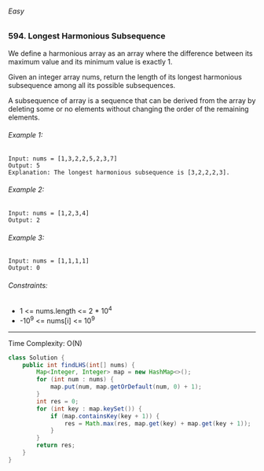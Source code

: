 ###### Easy

### 594. Longest Harmonious Subsequence

We define a harmonious array as an array where the difference between its maximum value and its minimum value is exactly 1.

Given an integer array nums, return the length of its longest harmonious subsequence among all its possible subsequences.

A subsequence of array is a sequence that can be derived from the array by deleting some or no elements without changing the order of the remaining elements.

 

###### Example 1:
```
Input: nums = [1,3,2,2,5,2,3,7]
Output: 5
Explanation: The longest harmonious subsequence is [3,2,2,2,3].
```
###### Example 2:
```
Input: nums = [1,2,3,4]
Output: 2
```
###### Example 3:
```
Input: nums = [1,1,1,1]
Output: 0
```

###### Constraints:

- 1 <= nums.length <= 2 * 10<sup>4</sup>
- -10<sup>9</sup> <= nums[i] <= 10<sup>9</sup>

***

Time Complexity: O(N)

```java
class Solution {
    public int findLHS(int[] nums) {
        Map<Integer, Integer> map = new HashMap<>();
        for (int num : nums) {
            map.put(num, map.getOrDefault(num, 0) + 1);
        }
        int res = 0;
        for (int key : map.keySet()) {
            if (map.containsKey(key + 1)) {
                res = Math.max(res, map.get(key) + map.get(key + 1));
            }
        }
        return res;
    }
}
```
